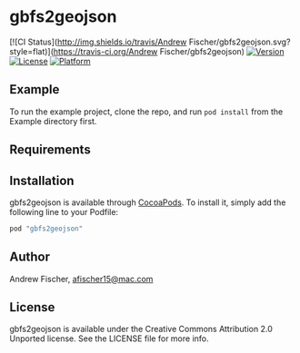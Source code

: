 # gbfs2geojson

[![CI Status](http://img.shields.io/travis/Andrew Fischer/gbfs2geojson.svg?style=flat)](https://travis-ci.org/Andrew Fischer/gbfs2geojson)
[![Version](https://img.shields.io/cocoapods/v/gbfs2geojson.svg?style=flat)](http://cocoapods.org/pods/gbfs2geojson) 
[![License](https://img.shields.io/badge/license-Apache%202.0-333333.svg?style=flat)](http://cocoapods.org/pods/gbfs2geojson)
[![Platform](https://img.shields.io/cocoapods/p/gbfs2geojson.svg?style=flat)](http://cocoapods.org/pods/gbfs2geojson)

## Example

To run the example project, clone the repo, and run `pod install` from the Example directory first.

## Requirements

## Installation

gbfs2geojson is available through [CocoaPods](http://cocoapods.org). To install
it, simply add the following line to your Podfile:

```ruby
pod "gbfs2geojson"
```

## Author

Andrew Fischer, afischer15@mac.com

## License

gbfs2geojson is available under the Creative Commons Attribution 2.0 Unported license. 
See the LICENSE file for more info.
